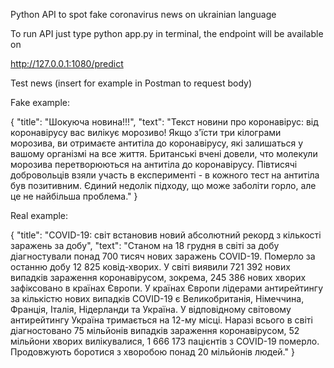 Python API to spot fake coronavirus news on ukrainian language

To run API just type python app.py in terminal, the endpoint will be available on

http://127.0.0.1:1080/predict

Test news (insert for example in Postman to request body)

Fake example:

{
    "title": "Шокуюча новина!!!",
    "text": "Текст новини про коронавірус: від коронавірусу вас вилікує морозиво! Якщо з'їсти три кілограми морозива, ви отримаєте антитіла до коронавірусу, які залишаться у вашому організмі на все життя. Британські вчені довели, что молекули морозива перетворюються на антитіла до коронавірусу. Півтисячі добровольців взяли участь в експерименті - в кожного тест на антитіла був позитивним. Єдиний недолік підходу, що може заболіти горло, але це не найбільша проблема."
}

Real example:

{
    "title": "COVID-19: світ встановив новий абсолютний рекорд з кількості заражень за добу",
    "text": "Станом на 18 грудня в світі за добу діагностували понад 700 тисяч нових заражень COVID-19. Померло за останню добу 12 825 ковід-хворих. У світі виявили 721 392 нових випадків зараження коронавірусом, зокрема, 245 386 нових хворих зафіксовано в країнах Європи. У країнах Європи лідерами антирейтингу за кількістю нових випадків COVID-19 є Великобританія, Німеччина, Франція, Італія, Нідерланди та Україна. У відповідному світовому антирейтингу Україна тримається на 12-му місці. Наразі всього в світі діагностовано 75 мільйонів випадків зараження коронавірусом, 52 мільйони хворих вилікувалися, 1 666 173 пацієнтів з COVID-19 померло. Продовжують боротися з хворобою понад 20 мільйонів людей."
}
